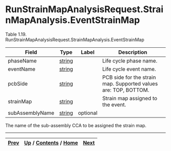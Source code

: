 
# RunStrainMapAnalysisRequest.StrainMapAnalysis.EventStrainMap

Table 1.19. RunStrainMapAnalysisRequest.StrainMapAnalysis.EventStrainMap

Field| Type| Label| Description  
---|---|---|---  
phaseName| [string](ch01s11.md "gRPC Scalar Value Types")|  | Life cycle phase name.   
eventName| [string](ch01s11.md "gRPC Scalar Value Types")|  | Life cycle event name.   
pcbSide| [string](ch01s11.md "gRPC Scalar Value Types")|  | PCB side for the strain map. Supported values are: TOP, BOTTOM.   
strainMap| [string](ch01s11.md "gRPC Scalar Value Types")|  | Strain map assigned to the event.   
subAssemblyName| [string](ch01s11.md "gRPC Scalar Value Types")| optional|
The name of the sub-assembly CCA to be assigned the strain map.  
  
  

* * *

[Prev](ch01s03s09s02.md) | [Up](ch01s03s09.md) / [Contents](index.md) / [Home](../../index.htm)|  [Next](ch01s03s10.md)  
---|---|---

